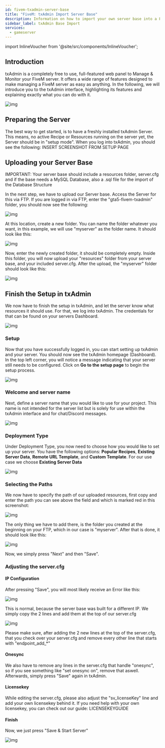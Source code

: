 ```yaml
---
id: fivem-txadmin-server-base
title: "FiveM: txAdmin Import Server Base"
description: Information on how to import your own server base into a FiveM txAdmin Server - ZAP-Hosting.com documentation
sidebar_label: txAdmin Base Import
services:
  - gameserver
---
```


import InlineVoucher from '@site/src/components/InlineVoucher';


## Introduction

txAdmin is a completely free to use, full-featured web panel to Manage & Monitor your FiveM server. It offers a wide range of features designed to make managing a FiveM server as easy as anything. In the following, we will introduce you to the txAdmin interface, highlighting its features and explaining exactly what you can do with it.

![img](https://screensaver01.zap-hosting.com/index.php/s/YrRXBNBX2xTnRyJ/preview)

<InlineVoucher />

## Preparing the Server

The best way to get started, is to have a freshly installed txAdmin Server. This means, no active Recipe or Resources running on the server yet, the Server should be in "setup mode".
When you log into txAdmin, you should see the following:
INSERT SCREENSHOT FROM SETUP PAGE

## Uploading your Server Base

IMPORTANT: Your server base should include a resources folder, server.cfg and if the base needs a MySQL Database, also a .sql file for the import of the Database Structure

In the next step, we have to upload our Server base. Access the Server for this via FTP. 
If you are logged in via FTP, enter the "gta5-fivem-txadmin" folder, you should now see the following:

![img](https://screensaver01.zap-hosting.com/index.php/s/N9AtaKrydLRk5Sy/preview)

At this location, create a new folder. You can name the folder whatever you want, in this example, we will use "myserver" as the folder name. It should look like this:

![img](https://screensaver01.zap-hosting.com/index.php/s/FA3A5WXZytJjKBX/preview)

Now, enter the newly created folder, it should be completely empty. Inside this folder, you will now upload your "resources" folder from your server base, and your included server.cfg.
After the upload, the "myserver" folder should look like this:

![img](https://screensaver01.zap-hosting.com/index.php/s/FQNmPJ4DKLxkS6Y/preview)

## Finish the Setup in txAdmin

We now have to finish the setup in txAdmin, and let the server know what resources it should use.
For that, we log into txAdmin. The credentials for that can be found on your servers Dashboard.

![img](https://screensaver01.zap-hosting.com/index.php/s/aTQeF69ojtqM9iX/preview)

### Setup

Now that you have successfully logged in, you can start setting up txAdmin and your server. You should now see the txAdmin homepage (Dashboard). In the top left corner, you will notice a message indicating that your server still needs to be configured. Click on **Go to the setup page** to begin the setup process.

![img](https://screensaver01.zap-hosting.com/index.php/s/oXakf3qoJaim7ex/download)

### Welcome and server name

Next, define a server name that you would like to use for your project. This name is not intended for the server list but is solely for use within the txAdmin interface and for chat/Discord messages.

![img](https://screensaver01.zap-hosting.com/index.php/s/FCmd5xQ89wSPHfe/preview)

### Deployment Type

Under Deployment Type, you now need to choose how you would like to set up your server. You have the following options: **Popular Recipes**, **Existing Server Data**, **Remote URL Template**, and **Custom Template**. For our use case we choose **Existing Server Data**

![img](https://screensaver01.zap-hosting.com/index.php/s/52HfyJSNLscApNE/preview)

### Selecting the Paths

We now have to specify the path of our uploaded resources, first copy and enter the path you can see above the field and which is marked red in this screenshot:

![img](https://screensaver01.zap-hosting.com/index.php/s/BgtBTjDJKorR8XT/preview)

The only thing we have to add there, is the folder you created at the beginning on your FTP, which in our case is "myserver".
After that is done, it should look like this:

![img](https://screensaver01.zap-hosting.com/index.php/s/nkoCR2kxCpGTHHY/preview)

Now, we simply press "Next" and then "Save".

### Adjusting the server.cfg

#### IP Configuration

After pressing "Save", you will most likely receive an Error like this:

![img](https://screensaver01.zap-hosting.com/index.php/s/doXSaTGpKYFogMR/preview)

This is normal, because the server base was built for a different IP. We simply copy the 2 lines and add them at the top of our server.cfg

![img](https://screensaver01.zap-hosting.com/index.php/s/i77BWRx73rKqsGa/preview)

Please make sure, after adding the 2 new lines at the top of the server.cfg, that you check over your server.cfg and remove every other line that starts with "endpoint_add_*"

#### Onesync

We also have to remove any lines in the server.cfg that handle "onesync", so if you see something like "set onesync on", remove that aswell.
Afterwards, simply press "Save" again in txAdmin.

#### Licensekey

While editing the server.cfg, please also adjust the "sv_licenseKey" line and add your own licensekey behind it. If you need help with your own licensekey, you can check out our guide: LICENSEKEYGUIDE

#### Finish

Now, we just press "Save & Start Server"

![img](https://screensaver01.zap-hosting.com/index.php/s/npwBepWP4W9Edop/preview)